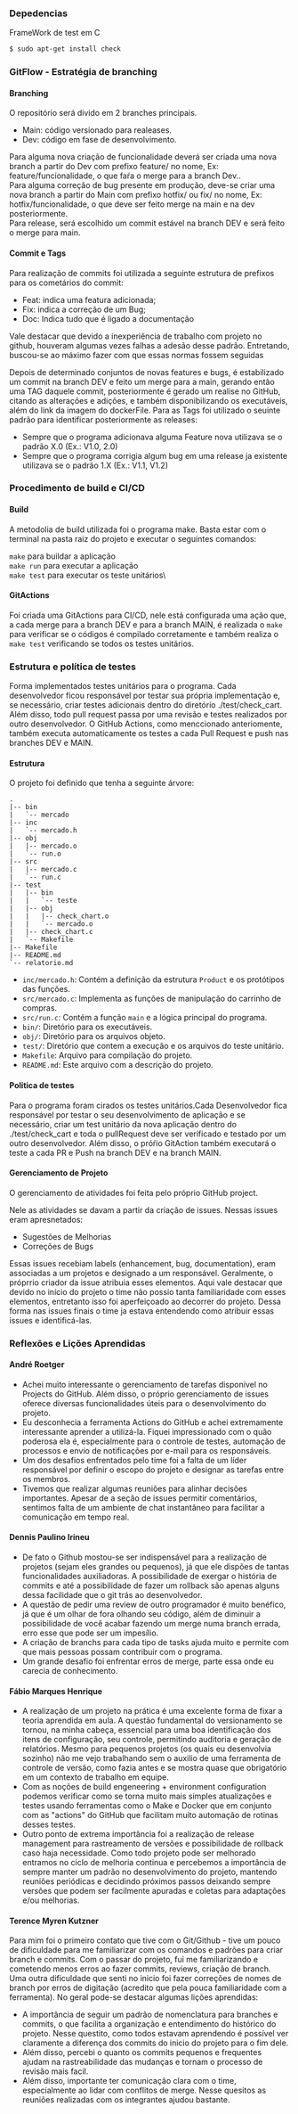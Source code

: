 ### Depedencias

FrameWork de test em C
```Bash
$ sudo apt-get install check
```

### GitFlow - Estratégia de branching

#### Branching
O repositório será divido em 2 branches principais.
- Main: código versionado para realeases.
- Dev: código em fase de desenvolvimento.

Para alguma nova criação de funcionalidade deverá ser criada uma nova branch a partir do Dev com prefixo feature/ no nome, Ex: feature/funcionalidade, o que faŕa o merge para a branch Dev..\
Para alguma correção de bug presente em produção, deve-se criar uma nova branch a partir do Main com prefixo hotfix/ ou fix/ no nome, Ex: hotfix/funcionalidade, o que deve ser feito merge na main e na dev posteriormente.\
Para release, será escolhido um commit estável na branch DEV e será feito o merge para main.

#### Commit e Tags

Para realização de commits foi utilizada a seguinte estrutura de prefixos para os cometários do commit:
- Feat: indica uma featura adicionada;
- Fix: indica a correção de um Bug;
- Doc: Indica tudo que é ligado a documentação

Vale destacar que devido a inexperiência de trabalho com projeto no github, houveram algumas vezes falhas a adesão desse padrão. Entretando, buscou-se ao máximo fazer com que essas normas fossem seguidas


Depois de determinado conjuntos de novas features e bugs, é estabilizado um commit na branch DEV e feito um merge para a main, gerando então uma TAG daquele commit, posteriormente é gerado um realise no GitHub, citando as alterações e adições, e também disponibilizando os executáveis, além do link da imagem do dockerFile. Para as Tags foi utilizado o seuinte padrão para identificar posteriormente as releases:

- Sempre que o programa adicionava alguma Feature nova utilizava se o padrão X.0 (Ex.: V1.0, 2.0)
- Sempre que o programa corrigia algum bug em uma release ja existente utilizava se o padrão 1.X (Ex.: V1.1, V1.2)

### Procedimento de build e CI/CD

#### Build
A metodolia de build utilizada foi o programa make. Basta estar com o terminal na pasta raiz do projeto e executar o seguintes
comandos:

```make``` para buildar a aplicação\
```make run``` para executar a aplicação\
```make test``` para executar os teste unitários\

#### GitActions

Foi criada uma GitActions para CI/CD, nele está configurada uma ação que, a cada merge para a branch DEV e para a branch MAIN, é realizada o ```make``` para verificar se o códigos é compilado corretamente e também realiza o ```make test``` verificando se todos os testes unitários.

### Estrutura e política de testes

Forma implementados testes unitários para o programa. Cada desenvolvedor ficou responsável por testar sua própria implementação e, se necessário, criar testes adicionais dentro do diretório ./test/check_cart. Além disso, todo pull request passa por uma revisão e testes realizados por outro desenvolvedor. O GitHub Actions, como menccionado anteriomente, também executa automaticamente os testes a cada Pull Request e push nas branches DEV e MAIN.

#### Estrutura
O projeto foi definido que tenha a seguinte árvore:
```
.
|-- bin
|   `-- mercado
|-- inc
|   `-- mercado.h
|-- obj
|   |-- mercado.o
|   `-- run.o
|-- src
|   |-- mercado.c
|   `-- run.c
|-- test
|   |-- bin
|   |   `-- teste
|   |-- obj
|   |   |-- check_chart.o
|   |   `-- mercado.o
|   |-- check_chart.c
|   `-- Makefile
|-- Makefile
|-- README.md
`-- relatorio.md
```

* `inc/mercado.h`: Contém a definição da estrutura `Product` e os protótipos das funções.
* `src/mercado.c`: Implementa as funções de manipulação do carrinho de compras.
* `src/run.c`: Contém a função `main` e a lógica principal do programa.
* `bin/`: Diretório para os executáveis.
* `obj/`: Diretório para os arquivos objeto.
* `test/`: Diretório que contem a execução e os arquivos do teste unitário. 
* `Makefile`: Arquivo para compilação do projeto.
* `README.md`: Este arquivo com a descrição do projeto.


#### Politica de testes
Para o programa foram cirados os testes unitários.Cada Desenvolvedor fica responsável por testar o seu desenvolvimento de aplicação e se necessário, criar um test unitário  da nova aplicação dentro do
./test/check_cart e toda o pullRequest deve ser verificado e testado por um outro desenvolvedor. Além disso, o próŕio GitAction também executará o teste a cada PR e Push na branch DEV e na branch MAIN.

#### Gerenciamento de Projeto

O gerenciamento de atividades foi feita pelo próprio GitHub project.

Nele as atividades se davam a partir da criação de issues. Nessas issues eram apresnetados:

- Sugestões de Melhorias
- Correções de Bugs

 Essas issues recebiam labels (enhancement, bug, documentation), eram associadas a um projetos e designado a um responsável. Geralmente, o próprrio criador da issue atribuia esses elementos. Aqui vale destacar que devido no início do projeto o time não possio tanta familiaridade com esses elementos, entretanto isso foi aperfeiçoado ao decorrer do projeto. Dessa forma nas issues finais o time ja estava entendendo como atribuir essas issues e identificá-las.

 
### Reflexões e Lições Aprendidas

#### André Roetger
* Achei muito interessante o gerenciamento de tarefas disponível no Projects do GitHub. Além disso, o próprio gerenciamento de issues oferece diversas funcionalidades úteis para o desenvolvimento do projeto.
* Eu desconhecia a ferramenta Actions do GitHub e achei extremamente interessante aprender a utilizá-la. Fiquei impressionado com o quão poderosa ela é, especialmente para o controle de testes, automação de processos e envio de notificações por e-mail para os responsáveis.
* Um dos desafios enfrentados pelo time foi a falta de um líder responsável por definir o escopo do projeto e designar as tarefas entre os membros.
* Tivemos que realizar algumas reuniões para alinhar decisões importantes. Apesar de a seção de issues permitir comentários, sentimos falta de um ambiente de chat instantâneo para facilitar a comunicação em tempo real.

#### Dennis Paulino Irineu
* De fato o Github mostou-se ser indispensável para a realização de projetos (sejam eles grandes ou pequenos), já que ele dispões de tantas funcionalidades auxiliadoras. A possibilidade de exergar o história de commits e até a possibilidade de fazer um rollback são apenas alguns dessa facilidade que o git trás ao desenvolvedor. 
* A questão de pedir uma review de outro programador é muito benéfico, já que é um olhar de fora olhando seu código, além de diminuir a possibilidade de você acabar fazendo um merge numa branch errada, erro esse que pode ser um impesílio.
* A criação de branchs para cada tipo de tasks ajuda muito e permite com que mais pessoas possam contribuir com o programa.
* Um grande desafio foi enfrentar erros de merge, parte essa onde eu carecia de conhecimento.

#### Fábio Marques Henrique
* A realização de um projeto na prática é uma excelente forma de fixar a teoria aprendida em aula. A questão fundamental do versionamento se tornou, na minha cabeça, essencial para uma boa identificação dos itens de configuração, seu controle, permitindo auditoria e geração de relatórios. Mesmo para pequenos projetos (os quais eu desenvolvia sozinho) não me vejo trabalhando sem o auxilio de  uma ferramenta de controle de versão, como fazia antes e se mostra quase que obrigatório em um contexto de trabalho em equipe.
* Com as noções de build engeneering + environment configuration podemos verificar como se torna muito mais simples atualizações e testes usando ferramentas como o Make e Docker que em conjunto com as "actions" do GitHub que facilitam muito automação de rotinas desses testes.
* Outro ponto de extrema importância foi a realização de release management para rastreamento de versões e possibilidade de rollback caso haja necessidade.
Como todo projeto pode ser melhorado entramos no ciclo de melhoria continua e percebemos a importância de sempre manter um padrão no desenvolvimento do projeto, mantendo reuniões periódicas e decidindo próximos passos deixando sempre versões que podem ser facilmente apuradas e coletas para adaptações e/ou melhorias.

#### Terence Myren Kutzner
Para mim foi o primeiro contato que tive com o Git/Github - tive um pouco de dificuldade para me familiarizar com os comandos e padrões para criar branch e commits. Com o passar do projeto, fui me familiarizando e cometendo menos erros ao fazer commits, reviews, criação de branch.  Uma outra dificuldade que senti no inicio foi fazer correções de nomes de branch por erros de digitação (acredito que pela pouca familiaridade com a ferramenta). No geral pode-se destacar algumas lições aprendidas: 
- A importância de seguir um padrão de nomenclatura para branches e commits, o que facilita a organização e entendimento do histórico do projeto. Nesse questito, como todos estavam aprendendo é possível ver claramente a diferença dos commits do inicio do projeto para o fim dele. 
- Além disso, percebi o quanto os commits pequenos e frequentes ajudam na rastreabilidade das mudanças e tornam o processo de revisão mais facil.
- Além disso, importante ter comunicação clara com o time, especialmente ao lidar com conflitos de merge. Nesse quesitos as reuniões realizadas com os integrantes ajudou bastante.


